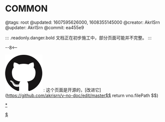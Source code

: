 # COMMON

@tags: root
@updated: 1607595626000, 1608355145000
@creator: AkrISrn
@updater: AkrISrn
@commit: ea455e9

::: .readonly.danger.bold 文档正在初步施工中，部分页面可能并不完整。
:::

--8<--

![](/uploads/github.png "#16")
: 这个页面是开源的，[改进它](https://github.com/akrisrn/v-no-doc/edit/master$$ return vno.filePath $$)

[*](/uploads/common.css)

[$](/uploads/common.js)
